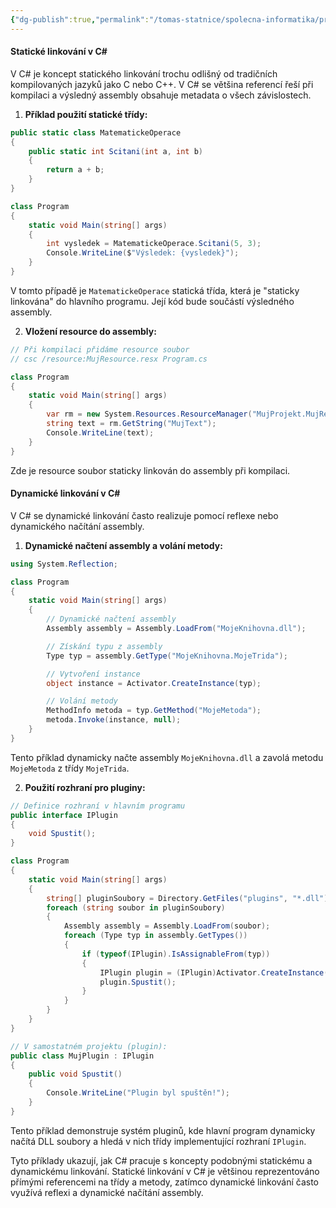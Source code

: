```yaml
---
{"dg-publish":true,"permalink":"/tomas-statnice/spolecna-informatika/programovaci-jazyk/behove-prostredi/staticky-a-dynamicky-linkovane-knihovny/","tags":["tomas","spolecna_informatika","programovaci_jazyky"],"noteIcon":""}
---
```


#### Statické linkování v C\#

V C# je koncept statického linkování trochu odlišný od tradičních kompilovaných jazyků jako C nebo C++. V C# se většina referencí řeší při kompilaci a výsledný assembly obsahuje metadata o všech závislostech.

1. **Příklad použití statické třídy:**

```csharp
public static class MatematickeOperace
{
    public static int Scitani(int a, int b)
    {
        return a + b;
    }
}

class Program
{
    static void Main(string[] args)
    {
        int vysledek = MatematickeOperace.Scitani(5, 3);
        Console.WriteLine($"Výsledek: {vysledek}");
    }
}
```

V tomto případě je `MatematickeOperace` statická třída, která je "staticky linkována" do hlavního programu. Její kód bude součástí výsledného assembly.

2. **Vložení resource do assembly:**

```csharp
// Při kompilaci přidáme resource soubor
// csc /resource:MujResource.resx Program.cs

class Program
{
    static void Main(string[] args)
    {
        var rm = new System.Resources.ResourceManager("MujProjekt.MujResource", typeof(Program).Assembly);
        string text = rm.GetString("MujText");
        Console.WriteLine(text);
    }
}
```

Zde je resource soubor staticky linkován do assembly při kompilaci.

#### Dynamické linkování v C#

V C# se dynamické linkování často realizuje pomocí reflexe nebo dynamického načítání assembly.

1. **Dynamické načtení assembly a volání metody:**

```csharp
using System.Reflection;

class Program
{
    static void Main(string[] args)
    {
        // Dynamické načtení assembly
        Assembly assembly = Assembly.LoadFrom("MojeKnihovna.dll");

        // Získání typu z assembly
        Type typ = assembly.GetType("MojeKnihovna.MojeTrida");

        // Vytvoření instance
        object instance = Activator.CreateInstance(typ);

        // Volání metody
        MethodInfo metoda = typ.GetMethod("MojeMetoda");
        metoda.Invoke(instance, null);
    }
}
```

Tento příklad dynamicky načte assembly `MojeKnihovna.dll` a zavolá metodu `MojeMetoda` z třídy `MojeTrida`.

2. **Použití rozhraní pro pluginy:**

```csharp
// Definice rozhraní v hlavním programu
public interface IPlugin
{
    void Spustit();
}

class Program
{
    static void Main(string[] args)
    {
        string[] pluginSoubory = Directory.GetFiles("plugins", "*.dll");
        foreach (string soubor in pluginSoubory)
        {
            Assembly assembly = Assembly.LoadFrom(soubor);
            foreach (Type typ in assembly.GetTypes())
            {
                if (typeof(IPlugin).IsAssignableFrom(typ))
                {
                    IPlugin plugin = (IPlugin)Activator.CreateInstance(typ);
                    plugin.Spustit();
                }
            }
        }
    }
}

// V samostatném projektu (plugin):
public class MujPlugin : IPlugin
{
    public void Spustit()
    {
        Console.WriteLine("Plugin byl spuštěn!");
    }
}
```

Tento příklad demonstruje systém pluginů, kde hlavní program dynamicky načítá DLL soubory a hledá v nich třídy implementující rozhraní `IPlugin`.

Tyto příklady ukazují, jak C# pracuje s koncepty podobnými statickému a dynamickému linkování. Statické linkování v C# je většinou reprezentováno přímými referencemi na třídy a metody, zatímco dynamické linkování často využívá reflexi a dynamické načítání assembly.